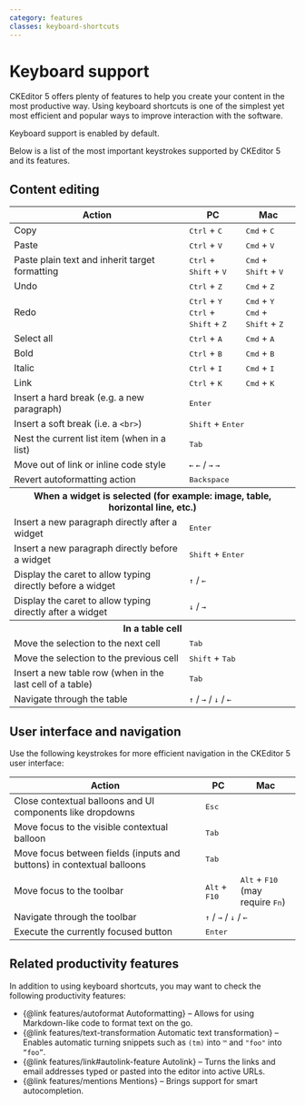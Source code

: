 ```yaml
---
category: features
classes: keyboard-shortcuts
---
```


# Keyboard support

CKEditor 5 offers plenty of features to help you create your content in the most productive way. Using keyboard shortcuts is one of the simplest yet most efficient and popular ways to improve interaction with the software.

<info-box info>
	Keyboard support is enabled by default.
</info-box>

Below is a list of the most important keystrokes supported by CKEditor 5 and its features.

## Content editing

<table>
	<thead>
		<tr>
			<th>Action</th>
			<th>PC</th>
			<th>Mac</th>
		</tr>
	</thead>
	<tbody>
		<tr>
			<td>Copy</td>
			<td><kbd>Ctrl</kbd> + <kbd>C</kbd></td>
			<td><kbd>Cmd</kbd> + <kbd>C</kbd></td>
		</tr>
		<tr>
			<td>Paste</td>
			<td><kbd>Ctrl</kbd> + <kbd>V</kbd></td>
			<td><kbd>Cmd</kbd> + <kbd>V</kbd></td>
		</tr>
		<tr>
			<td>Paste plain text and inherit target formatting</td>
			<td><kbd>Ctrl</kbd> + <kbd>Shift</kbd> + <kbd>V</kbd></td>
			<td><kbd>Cmd</kbd> + <kbd>Shift</kbd> + <kbd>V</kbd></td>
		</tr>
		<tr>
			<td>Undo</td>
			<td><kbd>Ctrl</kbd> + <kbd>Z</kbd></td>
			<td><kbd>Cmd</kbd> + <kbd>Z</kbd></td>
		</tr>
		<tr>
			<td>Redo</td>
			<td><kbd>Ctrl</kbd> + <kbd>Y</kbd> <br> <kbd>Ctrl</kbd> + <kbd>Shift</kbd> + <kbd>Z</kbd></td>
			<td><kbd>Cmd</kbd> + <kbd>Y</kbd> <br> <kbd>Cmd</kbd> + <kbd>Shift</kbd> + <kbd>Z</kbd></td>
		</tr>
		<tr>
			<td>Select all</td>
			<td><kbd>Ctrl</kbd> + <kbd>A</kbd></td>
			<td><kbd>Cmd</kbd> + <kbd>A</kbd></td>
		</tr>
		<tr>
			<td>Bold</td>
			<td><kbd>Ctrl</kbd> + <kbd>B</kbd></td>
			<td><kbd>Cmd</kbd> + <kbd>B</kbd></td>
		</tr>
		<tr>
			<td>Italic</td>
			<td><kbd>Ctrl</kbd> + <kbd>I</kbd></td>
			<td><kbd>Cmd</kbd> + <kbd>I</kbd></td>
		</tr>
		<tr>
			<td>Link</td>
			<td><kbd>Ctrl</kbd> + <kbd>K</kbd></td>
			<td><kbd>Cmd</kbd> + <kbd>K</kbd></td>
		</tr>
		<tr>
			<td>Insert a hard break (e.g. a new paragraph)</td>
			<td colspan="2"><kbd>Enter</kbd></td>
		</tr>
		<tr>
			<td>Insert a soft break (i.e. a <code>&lt;br&gt;</code>)</td>
			<td colspan="2"><kbd>Shift</kbd> + <kbd>Enter</kbd></td>
		</tr>
		<tr>
			<td>Nest the current list item (when in a list)</td>
			<td colspan="2"><kbd>Tab</kbd></td>
		</tr>
		<tr>
			<td>Move out of link or inline code style</td>
			<td colspan="2"><kbd>←</kbd> <kbd>←</kbd> / <kbd>→</kbd> <kbd>→</kbd></td>
		</tr>
		<tr>
			<td>Revert autoformatting action</td>
			<td colspan="2"><kbd>Backspace</kbd></td>
		</tr>
		<tr>
			<th colspan="3">When a widget is selected (for example: image, table, horizontal line, etc.)</th>
		</tr>
		<tr>
			<td>Insert a new paragraph directly after a widget</td>
			<td colspan="2"><kbd>Enter</kbd></td>
		</tr>
		<tr>
			<td>Insert a new paragraph directly before a widget</td>
			<td colspan="2"><kbd>Shift</kbd> + <kbd>Enter</kbd></td>
		</tr>
		<tr>
			<td>Display the caret to allow typing directly before a widget</td>
			<td colspan="2"><kbd>↑</kbd> / <kbd>←</kbd></td>
		</tr>
		<tr>
			<td>Display the caret to allow typing directly after a widget</td>
			<td colspan="2"><kbd>↓</kbd> / <kbd>→</kbd></td>
		</tr>
		<tr>
			<th colspan="3">In a table cell</th>
		</tr>
		<tr>
			<td>Move the selection to the next cell</td>
			<td colspan="2"><kbd>Tab</kbd></td>
		</tr>
		<tr>
			<td>Move the selection to the previous cell</td>
			<td colspan="2"><kbd>Shift</kbd> + <kbd>Tab</kbd></td>
		</tr>
		<tr>
			<td>Insert a new table row (when in the last cell of a table)</td>
			<td colspan="2"><kbd>Tab</kbd></td>
		</tr>
        <tr>
            <td>Navigate through the table</td>
            <td colspan="2"><kbd>↑</kbd> / <kbd>→</kbd> / <kbd>↓</kbd> / <kbd>←</kbd></td>
        </tr>
	</tbody>
</table>

## User interface and navigation

Use the following keystrokes for more efficient navigation in the CKEditor 5 user interface:

<table>
	<thead>
		<tr>
			<th>Action</th>
			<th>PC</th>
			<th>Mac</th>
		</tr>
	</thead>
	<tbody>
		<tr>
			<td>Close contextual balloons and UI components like dropdowns</td>
			<td colspan="2"><kbd>Esc</kbd></td>
		</tr>
		<tr>
			<td>Move focus to the visible contextual balloon</td>
			<td colspan="2"><kbd>Tab</kbd></td>
		</tr>
		<tr>
			<td>Move focus between fields (inputs and buttons) in contextual balloons</td>
			<td colspan="2"><kbd>Tab</kbd></td>
		</tr>
		<tr>
			<td>Move focus to the toolbar</td>
			<td><kbd>Alt</kbd> + <kbd>F10</kbd></td>
			<td><kbd>Alt</kbd> + <kbd>F10</kbd> <br> (may require <kbd>Fn</kbd>)</td>
		</tr>
		<tr>
			<td>Navigate through the toolbar</td>
			<td colspan="2"><kbd>↑</kbd> / <kbd>→</kbd> / <kbd>↓</kbd> / <kbd>←</kbd></td>
		</tr>
		<tr>
			<td>Execute the currently focused button</td>
			<td colspan="2"><kbd>Enter</kbd></td>
		</tr>
	</tbody>
</table>

<style>
.keyboard-shortcuts th {
	text-align: center;
}
.keyboard-shortcuts td:nth-of-type(1) {
	text-align: right;
}
.keyboard-shortcuts td:nth-of-type(2), .keyboard-shortcuts td:nth-of-type(3) {
	width: 30%;
}
</style>


## Related productivity features

In addition to using keyboard shortcuts, you may want to check the following productivity features:

* {@link features/autoformat Autoformatting} &ndash; Allows for using Markdown-like code to format text on the go.
* {@link features/text-transformation Automatic text transformation} &ndash; Enables automatic turning snippets such as `(tm)` into `™` and `"foo"` into `“foo”`.
* {@link features/link#autolink-feature Autolink} &ndash; Turns the links and email addresses typed or pasted into the editor into active URLs.
* {@link features/mentions Mentions} &ndash; Brings support for smart autocompletion.
